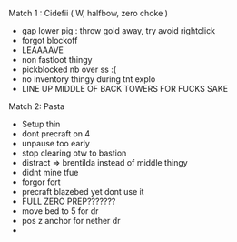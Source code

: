 Match 1 : Cidefii ( W, halfbow, zero choke )
* gap lower pig : throw gold away, try avoid rightclick
* forgot blockoff
* LEAAAAVE
* non fastloot thingy
* pickblocked nb over ss :(
* no inventory thingy during tnt explo
* LINE UP MIDDLE OF BACK TOWERS FOR FUCKS SAKE

Match 2: Pasta
* Setup thin
* dont precraft on 4
* unpause too early
* stop clearing otw to bastion
* distract => brentilda instead of middle thingy
* didnt mine tfue
* forgor fort
* precraft blazebed yet dont use it
* FULL ZERO PREP???????
* move bed to 5 for dr
* pos z anchor for nether dr
* 